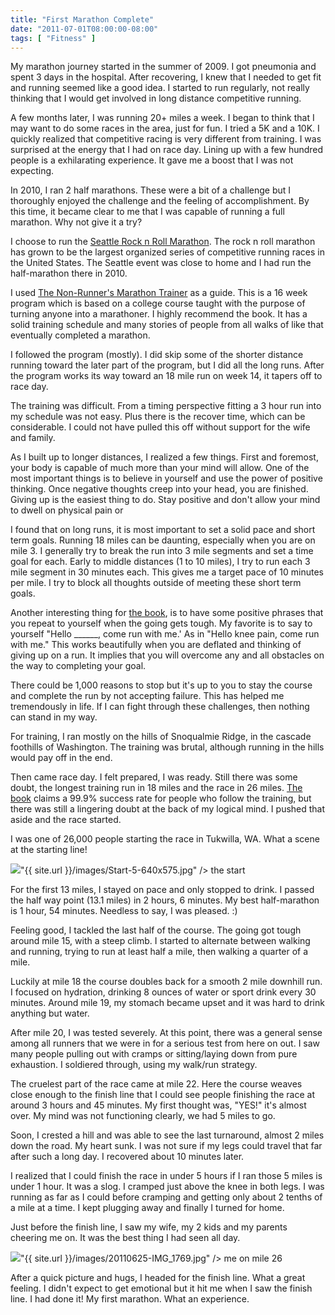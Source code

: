 ```yaml
---
title: "First Marathon Complete"
date: "2011-07-01T08:00:00-08:00"
tags: [ "Fitness" ]
---
```


My marathon journey started in the summer of 2009. I got pneumonia and spent 3 days in the hospital. After recovering, I knew that I needed to get fit and running seemed like a good idea. I started to run regularly, not really thinking that I would get involved in long distance competitive running.

A few months later, I was running 20+ miles a week. I began to think that I may want to do some races in the area, just for fun. I tried a 5K and a 10K. I quickly realized that competitive racing is very different from training. I was surprised at the energy that I had on race day. Lining up with a few hundred people is a exhilarating experience. It gave me a boost that I was not expecting.

In 2010, I ran 2 half marathons. These were a bit of a challenge but I thoroughly enjoyed the challenge and the feeling of accomplishment. By this time, it became clear to me that I was capable of running a full marathon. Why not give it a try?

I choose to run the [Seattle Rock n Roll Marathon][2]. The rock n roll marathon has grown to be the largest organized series of competitive running races in the United States. The Seattle event was close to home and I had run the half-marathon there in 2010.

I used [The Non-Runner's Marathon Trainer][1] as a guide. This is a 16 week program which is based on a college course taught with the purpose of turning anyone into a marathoner. I highly recommend the book. It has a solid training schedule and many stories of people from all walks of like that eventually completed a marathon.

I followed the program (mostly). I did skip some of the shorter distance running toward the later part of the program, but I did all the long runs. After the program works its way toward an 18 mile run on week 14, it tapers off to race day.

The training was difficult. From a timing perspective fitting a 3 hour run into my schedule was not easy. Plus there is the recover time, which can be considerable. I could not have pulled this off without support for the wife and family.

As I built up to longer distances, I realized a few things. First and foremost, your body is capable of much more than your mind will allow. One of the most important things is to believe in yourself and use the power of positive thinking. Once negative thoughts creep into your head, you are finished. Giving up is the easiest thing to do. Stay positive and don't allow your mind to dwell on physical pain or 

I found that on long runs, it is most important to set a solid pace and  short term goals. Running 18 miles can be daunting, especially when you are on mile 3. I generally try to break the run into 3 mile segments and set a time goal for each. Early to middle distances (1 to 10 miles), I try to run each 3 mile segment in 30 minutes each. This gives me a target pace of 10 minutes per mile. I try to block all thoughts outside of meeting these short term goals.

Another interesting thing for [the book][1], is to have some positive phrases that you repeat to yourself when the going gets tough. My favorite is to say to yourself "Hello \_\_\_\_\_\_, come run with me.' As in "Hello knee pain, come run with me." This works beautifully when you are deflated and thinking of giving up on a run. It implies that you will overcome any and all obstacles on the way to completing your goal. 

There could be 1,000 reasons to stop but it's up to you to stay the course and complete the run by not accepting failure. This has helped me tremendously in life. If I can fight through these challenges, then nothing can stand in my way.

For training, I ran mostly on the hills of Snoqualmie Ridge, in the cascade foothills of Washington. The training was brutal, although running in the hills would pay off in the end. 

Then came race day. I felt prepared, I was ready. Still there was some doubt, the longest training run in 18 miles and the race in 26 miles. [The book][1] claims a 99.9% success rate for people who follow the training, but there was still a lingering doubt at the back of my logical mind. I pushed that aside and the race started.

I was one of 26,000 people starting the race in Tukwilla, WA. What a scene at the starting line!

<div class="vinette">
	<img src=

"{{ site.url }}/images/Start-5-640x575.jpg" />
	the start
</div>

For the first 13 miles, I stayed on pace and only stopped to drink. I passed the half way point (13.1 miles) in 2 hours, 6 minutes. My best half-marathon is 1 hour, 54 minutes. Needless to say, I was pleased. :)

Feeling good, I tackled the last half of the course. The going got tough around mile 15, with a steep climb. I started to alternate between walking and running, trying to run at least half a mile, then walking a quarter of a mile.

Luckily at mile 18 the course doubles back for a smooth 2 mile downhill run. I focused on hydration, drinking 8 ounces of water or sport drink every 30 minutes. Around mile 19, my stomach became upset and it was hard to drink anything but water.

After mile 20, I was tested severely. At this point, there was a general sense among all runners that we were in for a serious test from here on out. I saw many people pulling out with cramps or sitting/laying down from pure exhaustion. I soldiered through, using my walk/run strategy.

The cruelest part of the race came at mile 22. Here the course weaves close enough to the finish line that I could see people finishing the race at around 3 hours and 45 minutes. My first thought was, "YES!" it's almost over. My mind was not functioning clearly, we had 5 miles to go.

Soon, I crested a hill and was able to see the last turnaround, almost 2 miles down the road. My heart sunk. I was not sure if my legs could travel that far after such a long day. I recovered about 10 minutes later.

I realized that I could finish the race in under 5 hours if I ran those 5 miles is under 1 hour. It was a slog. I cramped just above the knee in both legs. I was running as far as I could before cramping and getting only about 2 tenths of a mile at a time. I kept plugging away and finally I turned for home.

Just before the finish line, I saw my wife, my 2 kids and my parents cheering me on. It was the best thing I had seen all day.

<div class="vinette">
	<img src=

"{{ site.url }}/images/20110625-IMG_1769.jpg" />
	me on mile 26
</div>


After a quick picture and hugs, I headed for the finish line. What a great feeling. I didn't expect to get emotional but it hit me when I saw the finish line. I had done it! My first marathon. What an experience.


[1]: http://www.amazon.com/Non-Runners-Marathon-Trainer-David-Whitsett/dp/1570281823/ref=sr_1_1?s=books&ie=UTF8&qid=1318267602&sr=1-1
[2]: http://runrocknroll.competitor.com/seattle

